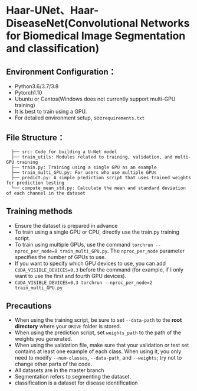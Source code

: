 # Haar-UNet、Haar-DiseaseNet(Convolutional Networks for Biomedical Image Segmentation and classification)

## Environment Configuration：
* Python3.6/3.7/3.8
* Pytorch1.10
* Ubuntu or Centos(Windows does not currently support multi-GPU training)
* It is best to train using a GPU.
* For detailed environment setup, see`requirements.txt`

## File Structure：
```
  ├── src: Code for building a U-Net model
  ├── train_utils: Modules related to training, validation, and multi-GPU training
  ├── train.py: Training using a single GPU as an example
  ├── train_multi_GPU.py: For users who use multiple GPUs
  ├── predict.py: A simple prediction script that uses trained weights for prediction testing
  └── compute_mean_std.py: Calculate the mean and standard deviation of each channel in the dataset
```


## Training methods
* Ensure the dataset is prepared in advance
* To train using a single GPU or CPU, directly use the train.py training script.
* To train using multiple GPUs, use the command `torchrun --nproc_per_node=8 train_multi_GPU.py`. The `nproc_per_node` parameter specifies the number of GPUs to use.
* If you want to specify which GPU devices to use, you can add `CUDA_VISIBLE_DEVICES=0,3` before the command (for example, if I only want to use the first and fourth GPU devices).
* `CUDA_VISIBLE_DEVICES=0,3 torchrun --nproc_per_node=2 train_multi_GPU.py`

## Precautions
* When using the training script, be sure to set `--data-path` to the **root directory** where your `DRIVE` folder is stored.
* When using the prediction script, set `weights_path` to the path of the weights you generated.
* When using the validation file, make sure that your validation or test set contains at least one example of each class. When using it, you only need to modify `--num-classes`, `--data-path`, and `--weights`; try not to change other parts of the code.
* All datasets are in the master branch
* Segmentation refers to segmenting the dataset.
* classification is a dataset for disease identification
